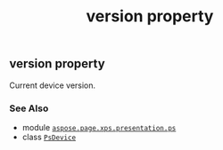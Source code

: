 ﻿---
title: version property
second_title: Aspose.Page for Python via .NET API References
description: 
type: docs
weight: 640
url: /python-net/aspose.page.xps.presentation.ps/psdevice/version/
is_root: false
---

## version property


Current device version.

### See Also
* module [`aspose.page.xps.presentation.ps`](../../)
* class [`PsDevice`](/page/python-net/aspose.page.xps.presentation.ps/psdevice)
